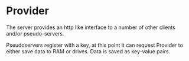 # Provider

The server provides an http like interface to a number of other clients
and/or pseudo-servers.

Pseudoservers register with a key, at this point it can request Provider to
either save data to RAM or drives. Data is saved as key-value pairs.
